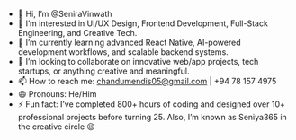 - 👋 Hi, I’m @SeniraVinwath
- 👀 I’m interested in UI/UX Design, Frontend Development, Full-Stack Engineering, and Creative Tech.
- 🌱 I’m currently learning advanced React Native, AI-powered development workflows, and scalable backend systems.
- 💞️ I’m looking to collaborate on innovative web/app projects, tech startups, or anything creative and meaningful.
- 📫 How to reach me: chandumendis05@gmail.com | +94 78 157 4975
- 😄 Pronouns: He/Him
- ⚡ Fun fact: I’ve completed 800+ hours of coding and designed over 10+ professional projects before turning 25. Also, I’m known as Seniya365 in the creative circle 😉
